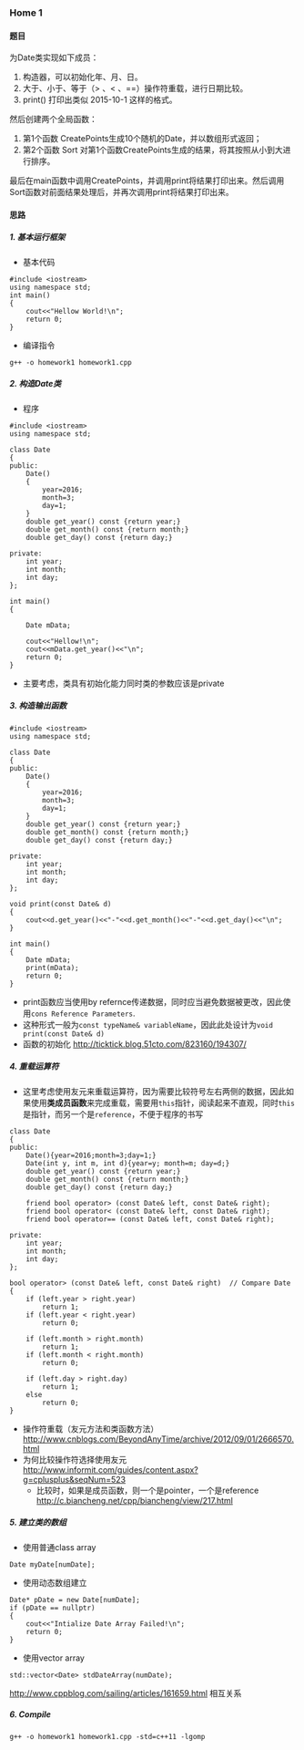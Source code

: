 ### Home 1

#### 题目

为Date类实现如下成员：
1. 构造器，可以初始化年、月、日。
2. 大于、小于、等于（> 、< 、==）操作符重载，进行日期比较。
3. print() 打印出类似 2015-10-1 这样的格式。
 
然后创建两个全局函数：
1. 第1个函数 CreatePoints生成10个随机的Date，并以数组形式返回；
2. 第2个函数 Sort 对第1个函数CreatePoints生成的结果，将其按照从小到大进行排序。
 
最后在main函数中调用CreatePoints，并调用print将结果打印出来。然后调用Sort函数对前面结果处理后，并再次调用print将结果打印出来。

#### 思路

##### 1. 基本运行框架

- 基本代码
```
#include <iostream>
using namespace std;
int main()
{
	cout<<"Hellow World!\n";
	return 0;
}
```
- 编译指令
```
g++ -o homework1 homework1.cpp
```

##### 2. 构造Date类

- 程序
```
#include <iostream>
using namespace std;

class Date
{
public:
	Date()
	{
		year=2016;
		month=3;
		day=1;
	}
	double get_year() const {return year;}
	double get_month() const {return month;}
	double get_day() const {return day;}

private:
    int year;
    int month;
    int day;
};

int main()
{

	Date mData;

	cout<<"Hellow!\n";
	cout<<mData.get_year()<<"\n";
	return 0;
}
```
- 主要考虑，类具有初始化能力同时类的参数应该是private


##### 3. 构造输出函数

```
#include <iostream>
using namespace std;

class Date
{
public:
	Date()
	{
		year=2016;
		month=3;
		day=1;
	}
	double get_year() const {return year;}
	double get_month() const {return month;}
	double get_day() const {return day;}

private:
    int year;
    int month;
    int day;
};

void print(const Date& d)
{
	cout<<d.get_year()<<"-"<<d.get_month()<<"-"<<d.get_day()<<"\n";
}

int main()
{
	Date mData;
	print(mData);
	return 0;
}
```
- print函数应当使用by refernce传递数据，同时应当避免数据被更改，因此使用`cons Reference Parameters`.
- 这种形式一般为`const typeName& variableName`，因此此处设计为`void print(const Date& d)`
- 函数的初始化
http://ticktick.blog.51cto.com/823160/194307/ 

##### 4. 重载运算符

- 这里考虑使用友元来重载运算符，因为需要比较符号左右两侧的数据，因此如果使用**类成员函数**来完成重载，需要用`this`指针，阅读起来不直观，同时`this`是指针，而另一个是`reference`，不便于程序的书写
```
class Date
{
public:
	Date(){year=2016;month=3;day=1;}
	Date(int y, int m, int d){year=y; month=m; day=d;}
	double get_year() const {return year;}
	double get_month() const {return month;}
	double get_day() const {return day;}
	
	friend bool operator> (const Date& left, const Date& right);
	friend bool operator< (const Date& left, const Date& right);
	friend bool operator== (const Date& left, const Date& right);

private:
    int year;
    int month;
    int day;
};
```
```
bool operator> (const Date& left, const Date& right)  // Compare Date
{
	if (left.year > right.year)
		return 1;
	if (left.year < right.year)
		return 0;

	if (left.month > right.month)
		return 1;
	if (left.month < right.month)
		return 0;

	if (left.day > right.day)
		return 1;
	else
		return 0;
}
```


- 操作符重载（友元方法和类函数方法）
http://www.cnblogs.com/BeyondAnyTime/archive/2012/09/01/2666570.html
- 为何比较操作符选择使用友元
http://www.informit.com/guides/content.aspx?g=cplusplus&seqNum=523
     - 比较时，如果是成员函数，则一个是pointer，一个是reference
 http://c.biancheng.net/cpp/biancheng/view/217.html


##### 5. 建立类的数组
- 使用普通class array
```
Date myDate[numDate];
```
- 使用动态数组建立
```
Date* pDate = new Date[numDate];
if (pDate == nullptr)
{
	cout<<"Intialize Date Array Failed!\n";
	return 0;
}
```
- 使用vector array
```
std::vector<Date> stdDateArray(numDate);
```

http://www.cppblog.com/sailing/articles/161659.html 相互关系



##### 6. Compile
```
g++ -o homework1 homework1.cpp -std=c++11 -lgomp
```